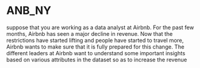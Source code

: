 # ANB_NY
suppose that you are working as a data analyst at Airbnb. For the past few months, Airbnb has seen a major decline in revenue. Now that the restrictions have started lifting and people have started to travel more, Airbnb wants to make sure that it is fully prepared for this change. The different leaders at Airbnb want to understand some important insights based on various attributes in the dataset so as to increase the revenue
